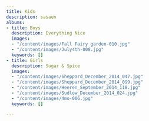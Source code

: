 ```yaml
---
title: Kids
description: sasaen
albums:
- title: Boys
  description: Everything Nice
  images:
  - "/content/images/Fall Fairy garden-010.jpg"
  - "/content/images/July4th-008.jpg"
  keywords: []
- title: Girls
  description: Sugar & Spice
  images:
  - "/content/images/Sheppard_December_2014_047.jpg"
  - "/content/images/Sheppard_December_2014_099.jpg"
  - "/content/images/Heeren_September_2014_118.jpg"
  - "/content/images/Sudlow_December_2014_024.jpg"
  - "/content/images/4mo-006.jpg"
  keywords: []

---
```


